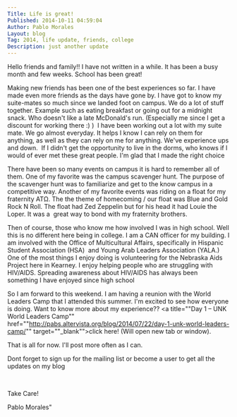 ```yaml
---
Title: Life is great!
Published: 2014-10-11 04:59:04
Author: Pablo Morales
Layout: blog
Tag: 2014, life update, friends, college
Description: just another update
---
```



Hello friends and family!! I have not written in a while. It has been a busy month and few weeks. School has been great!

Making new friends has been one of the best experiences so far. I have made even more friends as the days have gone by. I have got to know my suite-mates so much since we landed foot on campus. We do a lot of stuff together. Example such as eating breakfast or going out for a midnight snack. Who doesn't like a late McDonald's run. (Especially me since I get a discount for working there :) )  I have been working out a lot with my suite mate. We go almost everyday. It helps I know I can rely on them for anything, as well as they can rely on me for anything. We've experience ups and down.  If I didn't get the opportunity to live in the dorms, who knows if I would of ever met these great people. I'm glad that I made the right choice

There have been so many events on campus it is hard to remember all of them. One of my favorite was the campus scavenger hunt. The purpose of the scavenger hunt was to familiarize and get to the know campus in a competitive way. Another of my favorite events was riding on a float for my fraternity ATΩ. The the theme of homecoming / our float was Blue and Gold Rock N Roll. The float had Zed Zeppelin but for his head it had Louie the Loper. It was a  great way to bond with my fraternity brothers.

Then of course, those who know me how involved I was in high school. Well this is no different here being in college. I am a CAN officer for my building. I am involved with the Office of Multicultural Affairs, specifically in Hispanic Student Association (HSA)  and Young Arab Leaders Association (YALA.) One of the most things I enjoy doing is volunteering for the Nebraska Aids Project here in Kearney. I enjoy helping people who are struggling with HIV/AIDS. Spreading awareness about HIV/AIDS has always been something I have enjoyed since high school

So I am forward to this weekend. I am having a reunion with the World Leaders Camp that I attended this summer. I'm excited to see how everyone is doing. Want to know more about my experience?? <a title=""Day 1 – UNK World Leaders Camp"" href=""http://pabs.altervista.org/blog/2014/07/22/day-1-unk-world-leaders-camp/"" target=""_blank"">click here!</a> (Will open new tab or window).

That is all for now. I'll post more often as I can.

Dont forget to sign up for the mailing list or become a user to get all the updates on my blog

&nbsp;

Take Care!

Pablo Morales"
